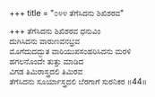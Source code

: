 +++
title = "೦೪೪ ತೆಗೆಸಿದನು ಶಿಖಿಶರವ"

+++
ತೆಗೆಸಿದನು ಶಿಖಿಶರವ ಧನುವಿಂ  
ದುಗಿಸಿದನು ವಾರುಣವನಭ್ರವ  
ಮೊಗೆದುದದ್ಭುತ ವಾರಿಯುಪಸಂಹರಿಸಿದನು ಮರಳಿ  
ಹಗಲನೊಂದೇ ತುತ್ತು ಮಾಡಿದ  
ವಿಗಡ ತಿಮಿರಾಸ್ತ್ರದಲಿ ತಿಮಿರವ  
ತೆಗೆಸಿದನು ಸೂರ್ಯಾಸ್ತ್ರದಲಿ ಬೆರಗಾಗೆ ಸುರನಿಕರ     ॥44॥